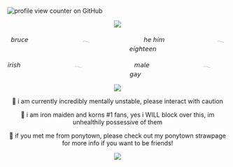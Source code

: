 ![profile view counter on GitHub](https://komarev.com/ghpvc/?username=ShootAllTheClowns)

<p align=center><img src="https://i.pinimg.com/1200x/c3/2d/1d/c32d1de21d96b32d1b3b6c3b914bd9fa.jpg"/>
<p align=center>𝘣𝘳𝘶𝘤𝘦 ㅤㅤㅤㅤㅤㅤㅤㅤㅤ 𓂃 ㅤㅤㅤㅤㅤㅤㅤㅤㅤ 𝘩𝘦 𝘩𝘪𝘮  ㅤㅤㅤㅤㅤㅤㅤㅤㅤ𓂃  ㅤㅤㅤㅤㅤㅤㅤㅤㅤ𝘦𝘪𝘨𝘩𝘵𝘦𝘦𝘯
<p align=center>𝘪𝘳𝘪𝘴𝘩 ㅤㅤㅤㅤㅤㅤㅤㅤㅤ 𓂃ㅤㅤㅤㅤㅤㅤㅤㅤㅤ  𝘮𝘢𝘭𝘦 ㅤㅤㅤㅤㅤㅤㅤㅤㅤ 𓂃ㅤㅤㅤㅤㅤㅤㅤㅤㅤ  𝘨𝘢𝘺
  <p align=center><img src="https://64.media.tumblr.com/1a550eae39d88f66f42052ec27210753/f726d737f3264f84-cf/s1280x1920/172489f712654dd06a7426a8aef24712ac711d40.pnj"/>
<p align=center>🦊 i am currently incredibly mentally unstable, please interact with caution
<p align=center>🦊 i am iron maiden and korns #1 fans, yes i WILL block over this, im unhealthily possessive of them
<p align=center>🦊 if you met me from ponytown, please check out my ponytown strawpage for more info if you want to be friends!
<p align=center><img src="https://64.media.tumblr.com/1a550eae39d88f66f42052ec27210753/f726d737f3264f84-cf/s1280x1920/172489f712654dd06a7426a8aef24712ac711d40.pnj"/>
